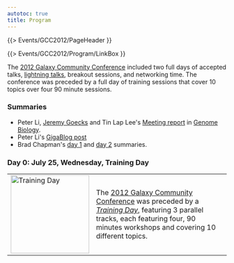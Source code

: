 ```yaml
---
autotoc: true
title: Program
---
```

{{> Events/GCC2012/PageHeader }}



{{> Events/GCC2012/Program/LinkBox }}
<div class='right'></div>

The [2012 Galaxy Community Conference](/src/events/GCC2012/Program//index.md) included two full days of accepted talks, [lightning talks](/src/events/GCC2012/Program/LightningTalks/index.md), breakout sessions, and networking time.  The conference was preceded by a full day of training sessions that cover 10 topics over four 90 minute sessions.

### Summaries

* Peter Li, [Jeremy Goecks](/src/JeremyGoecks/index.md) and Tin Lap Lee's [Meeting report](http://genomebiology.com/2012/13/8/318) in [Genome Biology](http://genomebiology.com/).
* Peter Li's [GigaBlog post](http://blogs.biomedcentral.com/gigablog/2012/08/06/enabling-bioinformatics-tools-to-smoke-the-peace-pipe-together/)
* Brad Chapman's [day 1](http://chapmanb.posterous.com/galaxy-developer-conference-day-1) and [day 2](http://chapmanb.posterous.com/galaxy-community-conference-2012-notes-from-d-90717) summaries.

### Day 0: July 25, Wednesday, Training Day

<table>
  <tr>
    <td style=" border: none;"> <a href='/src/events/GCC2012/TrainingDay/index.md'><img src="/src/events/GCC2012/GCC2012TrainingDayLogo.png" alt="Training Day" width="180" /></a> </td>
    <td style=" border: none;"> The <a href='/src/events/GCC2012/Program//index.md'>2012 Galaxy Community Conference</a> was preceded by a <em><a href='/src/events/GCC2012/TrainingDay/index.md'>Training Day</a></em>, featuring 3 parallel tracks, each featuring four, 90 minutes workshops and covering 10 different topics.  </td>
  </tr>
</table>


